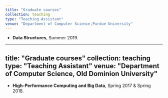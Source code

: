 ```yaml
---
title: "Graduate courses"
collection: teaching
type: "Teaching Assistant"
venue: "Department of Computer Science,Purdue University"
---
```

* **Data Structures**, Summer 2019.

---
title: "Graduate courses"
collection: teaching
type: "Teaching Assistant"
venue: "Department of Computer Science, Old Dominion University"
---
* **High-Performance Computing and Big Data**, Spring 2017 & Spring 2018.
